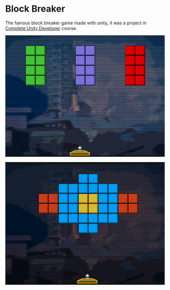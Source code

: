 # Block Breaker

The famous block breaker game made with unity, it was a project in [Complete Unity Developer](http://gdev.tv/cudgithub) course.

![Block Breaker](./img/showcase1.png)

![Block Breaker](./img/showcase2.png)
